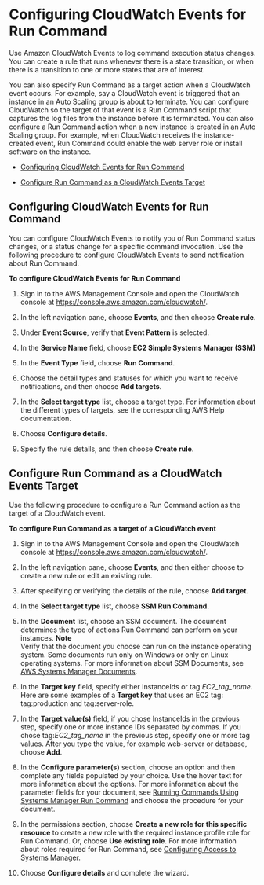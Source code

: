 # Configuring CloudWatch Events for Run Command<a name="rc-cwe"></a>

Use Amazon CloudWatch Events to log command execution status changes\. You can create a rule that runs whenever there is a state transition, or when there is a transition to one or more states that are of interest\. 

You can also specify Run Command as a target action when a CloudWatch event occurs\. For example, say a CloudWatch event is triggered that an instance in an Auto Scaling group is about to terminate\. You can configure CloudWatch so the target of that event is a Run Command script that captures the log files from the instance before it is terminated\. You can also configure a Run Command action when a new instance is created in an Auto Scaling group\. For example, when CloudWatch receives the instance\-created event, Run Command could enable the web server role or install software on the instance\.

+ [Configuring CloudWatch Events for Run Command](#rc-cwe-logging)

+ [Configure Run Command as a CloudWatch Events Target](#rc-cwe-target)

## Configuring CloudWatch Events for Run Command<a name="rc-cwe-logging"></a>

You can configure CloudWatch Events to notify you of Run Command status changes, or a status change for a specific command invocation\. Use the following procedure to configure CloudWatch Events to send notification about Run Command\. 

**To configure CloudWatch Events for Run Command**

1. Sign in to the AWS Management Console and open the CloudWatch console at [https://console\.aws\.amazon\.com/cloudwatch/](https://console.aws.amazon.com/cloudwatch/)\.

1. In the left navigation pane, choose **Events**, and then choose **Create rule**\.

1. Under **Event Source**, verify that **Event Pattern** is selected\.

1. In the **Service Name** field, choose **EC2 Simple Systems Manager \(SSM\)**

1. In the **Event Type** field, choose **Run Command**\.

1. Choose the detail types and statuses for which you want to receive notifications, and then choose **Add targets**\.

1. In the **Select target type** list, choose a target type\. For information about the different types of targets, see the corresponding AWS Help documentation\. 

1. Choose **Configure details**\.

1. Specify the rule details, and then choose **Create rule**\.

## Configure Run Command as a CloudWatch Events Target<a name="rc-cwe-target"></a>

Use the following procedure to configure a Run Command action as the target of a CloudWatch event\.

**To configure Run Command as a target of a CloudWatch event**

1. Sign in to the AWS Management Console and open the CloudWatch console at [https://console\.aws\.amazon\.com/cloudwatch/](https://console.aws.amazon.com/cloudwatch/)\.

1. In the left navigation pane, choose **Events**, and then either choose to create a new rule or edit an existing rule\.

1. After specifying or verifying the details of the rule, choose **Add target**\.

1. In the **Select target type** list, choose **SSM Run Command**\. 

1. In the **Document** list, choose an SSM document\. The document determines the type of actions Run Command can perform on your instances\.
**Note**  
Verify that the document you choose can run on the instance operating system\. Some documents run only on Windows or only on Linux operating systems\. For more information about SSM Documents, see [AWS Systems Manager Documents](sysman-ssm-docs.md)\.

1. In the **Target key** field, specify either InstanceIds or tag:*EC2\_tag\_name*\. Here are some examples of a **Target key** that uses an EC2 tag: tag:production and tag:server\-role\.

1. In the **Target value\(s\)** field, if you chose InstanceIds in the previous step, specify one or more instance IDs separated by commas\. If you chose tag:*EC2\_tag\_name* in the previous step, specify one or more tag values\. After you type the value, for example web\-server or database, choose **Add**\.

1. In the **Configure parameter\(s\)** section, choose an option and then complete any fields populated by your choice\. Use the hover text for more information about the options\. For more information about the parameter fields for your document, see [Running Commands Using Systems Manager Run Command](run-command.md) and choose the procedure for your document\.

1. In the permissions section, choose **Create a new role for this specific resource** to create a new role with the required instance profile role for Run Command\. Or, choose **Use existing role**\. For more information about roles required for Run Command, see [Configuring Access to Systems Manager](systems-manager-access.md)\.

1. Choose **Configure details** and complete the wizard\.